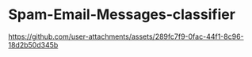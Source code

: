 ﻿# Spam-Email-Messages-classifier








https://github.com/user-attachments/assets/289fc7f9-0fac-44f1-8c96-18d2b50d345b

